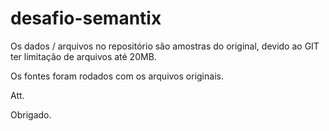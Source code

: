 # desafio-semantix

Os dados / arquivos no repositório são amostras do original, devido ao GIT ter limitação de arquivos até 20MB. 

Os fontes foram rodados com os arquivos originais. 

Att.

Obrigado. 


